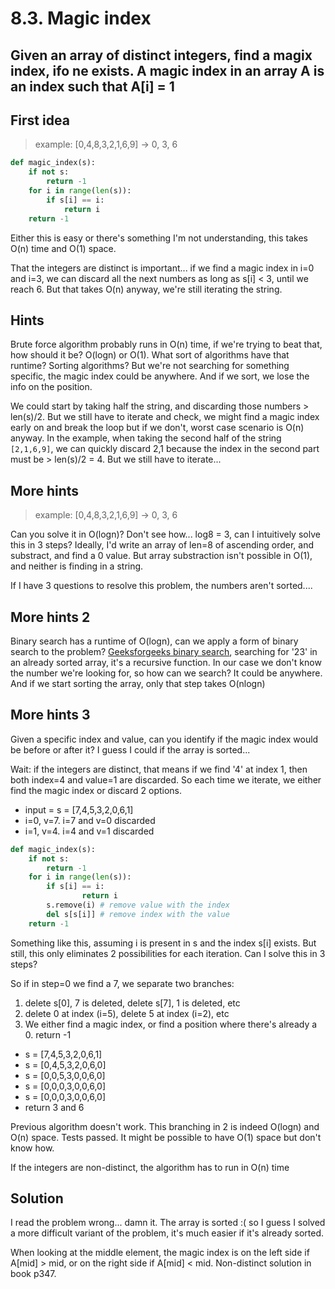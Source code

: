 # 8.3. Magic index

## Given an array of **distinct** integers, find a magix index, ifo ne exists. A magic index in an array A is an index such that A[i] = 1

## First idea

> example: [0,4,8,3,2,1,6,9] -> 0, 3, 6

```python
def magic_index(s):
    if not s:
        return -1
    for i in range(len(s)):
        if s[i] == i:
            return i
    return -1
```

Either this is easy or there's something I'm not understanding, this takes O(n) time and O(1) space.

That the integers are distinct is important... if we find a magic index in i=0 and i=3, we can discard all the next numbers as long as s[i] < 3, until we reach 6. But that takes O(n) anyway, we're still iterating the string.

## Hints

Brute force algorithm probably runs in O(n) time, if we're trying to beat that, how should it be? O(logn) or O(1). What sort of algorithms have that runtime? Sorting algorithms? But we're not searching for something specific, the magic index could be anywhere. And if we sort, we lose the info on the position.

We could start by taking half the string, and discarding those numbers > len(s)/2. But we still have to iterate and check, we might find a magic index early on and break the loop but if we don't, worst case scenario is O(n) anyway. In the example, when taking the second half of the string `[2,1,6,9]`, we can quickly discard 2,1 because the index in the second part must be > len(s)/2 = 4. But we still have to iterate...

## More hints

> example: [0,4,8,3,2,1,6,9] -> 0, 3, 6

Can you solve it in O(logn)? Don't see how... log8 = 3, can I intuitively solve this in 3 steps? Ideally, I'd write an array of len=8 of ascending order, and substract, and find a 0 value. But array substraction isn't possible in O(1), and neither is finding in a string.

If I have 3 questions to resolve this problem, the numbers aren't sorted....

## More hints 2

Binary search has a runtime of O(logn), can we apply a form of binary search to the problem? [Geeksforgeeks binary search](https://www.geeksforgeeks.org/binary-search/), searching for '23' in an already sorted array, it's a recursive function. In our case we don't know the number we're looking for, so how can we search? It could be anywhere. And if we start sorting the array, only that step takes O(nlogn)

## More hints 3

Given a specific index and value, can you identify if the magic index would be before or after it? I guess I could if the array is sorted...

Wait: if the integers are distinct, that means if we find '4' at index 1, then both index=4 and value=1 are discarded. So each time we iterate, we either find the magic index or discard 2 options.

* input = s = [7,4,5,3,2,0,6,1]
* i=0, v=7. i=7 and v=0 discarded
* i=1, v=4. i=4 and v=1 discarded

```python
def magic_index(s):
    if not s:
        return -1
    for i in range(len(s)):
        if s[i] == i:
                return i
        s.remove(i) # remove value with the index
        del s[s[i]] # remove index with the value
    return -1
```

Something like this, assuming i is present in s and the index s[i] exists. But still, this only eliminates 2 possibilities for each iteration. Can I solve this in 3 steps?

So if in step=0 we find a 7, we separate two branches:

1. delete s[0], 7 is deleted, delete s[7], 1 is deleted, etc
2. delete 0 at index (i=5), delete 5 at index (i=2), etc
3. We either find a magic index, or find a position where there's already a 0. return -1

* s = [7,4,5,3,2,0,6,1]
* s = [0,4,5,3,2,0,6,0]
* s = [0,0,5,3,0,0,6,0]
* s = [0,0,0,3,0,0,6,0]
* s = [0,0,0,3,0,0,6,0]
* return 3 and 6

Previous algorithm doesn't work. This branching in 2 is indeed O(logn) and O(n) space. Tests passed. It might be possible to have O(1) space but don't know how.

If the integers are non-distinct, the algorithm has to run in O(n) time

## Solution

I read the problem wrong... damn it. The array is sorted :( so I guess I solved a more difficult variant of the problem, it's much easier if it's already sorted.

When looking at the middle element, the magic index is on the left side if A[mid] > mid, or on the right side if A[mid] < mid. Non-distinct solution in book p347.